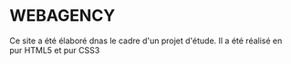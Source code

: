 # WEBAGENCY
Ce site a été élaboré dnas le cadre d'un projet d'étude.
Il a été réalisé en pur HTML5 et pur CSS3
